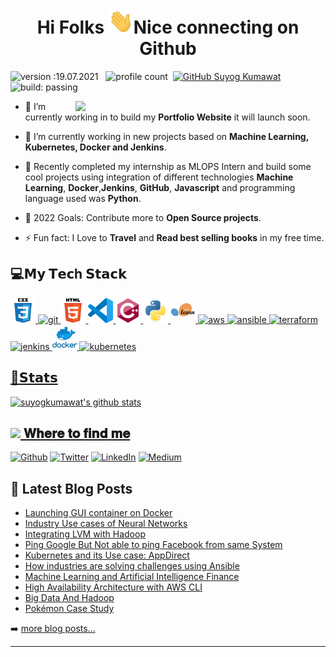 ## <h1 align='center'> Hi Folks <img src="https://raw.githubusercontent.com/ABSphreak/ABSphreak/master/gifs/Hi.gif"  width="40" height="40">Nice connecting on Github</h1>


![version :19.07.2021](https://img.shields.io/badge/version-21.01.2021-informational) &nbsp;
![profile count](https://komarev.com/ghpvc/?username=SuyogKumawat&color=blue)&nbsp;
[![GitHub Suyog Kumawat](https://img.shields.io/github/followers/SuyogKumawat?label=Follow&style=classic)](https://github.com/SuyogKumawat)&nbsp;
![build: passing](https://img.shields.io/badge/build-passing-success)


<img align="right" width="400" margin-top="500" src="https://fuertedevelopers.com/assets/img/aboutus.gif">




- 🔭 I’m currently working in to build my **Portfolio Website** it will launch soon.

- 🌱 I’m currently working in new projects based on **Machine Learning, Kubernetes, Docker and Jenkins**.

- 👯 Recently completed my internship as MLOPS Intern and build some cool projects using integration of different technologies **Machine Learning**, **Docker**,**Jenkins**, **GitHub**, **Javascript** and programming language used was **Python**.

- 🥅 2022 Goals: Contribute more to **Open Source projects**.

- ⚡ Fun fact: I Love to **Travel** and **Read best selling books** in my free time.





## 💻𝗠𝘆 𝗧𝗲𝗰h 𝗦𝘁𝗮𝗰𝗸
<a href="https://www.w3schools.com/css/" target="_blank"> <img src="https://raw.githubusercontent.com/devicons/devicon/master/icons/css3/css3-original-wordmark.svg" alt="css3" width="40" height="40"/> </a>
<a href="https://git-scm.com/" target="_blank"> <img src="https://www.vectorlogo.zone/logos/git-scm/git-scm-icon.svg" alt="git" width="40" height="40"/> </a> 
<a href="https://www.w3.org/html/" target="_blank"> <img src="https://raw.githubusercontent.com/devicons/devicon/master/icons/html5/html5-original-wordmark.svg" alt="html5" width="40" height="40"/> </a> 
<a href="https://code.visualstudio.com/" target="_blank"> <img src="https://raw.githubusercontent.com/github/explore/80688e429a7d4ef2fca1e82350fe8e3517d3494d/topics/visual-studio-code/visual-studio-code.png" alt="Visual Studio Code" width="40" height="40"/> </a> 
<a href="https://www.w3schools.com/cpp/" target="_blank"> <img src="https://raw.githubusercontent.com/devicons/devicon/master/icons/cplusplus/cplusplus-original.svg" alt="cplusplus" width="40" height="40"/> </a> 
<a href="https://www.python.org" target="_blank"> <img src="https://raw.githubusercontent.com/devicons/devicon/master/icons/python/python-original.svg" alt="python" width="40" height="40"/> </a> 
<a href="https://scikit-learn.org/stable/" target="_blank"> <img src="https://raw.githubusercontent.com/github/explore/80688e429a7d4ef2fca1e82350fe8e3517d3494d/topics/scikit-learn/scikit-learn.png" alt="sckit" width="40" height="40"/> </a> 
<a href="https://docs.aws.amazon.com/index.html?nc2=h_ql_doc"> <img src="https://www.vectorlogo.zone/logos/amazon_aws/amazon_aws-icon.svg" alt="aws" title="aws" width="40" height="40"/> </a>
<a href="https://www.ansible.com/"> <img src="https://www.vectorlogo.zone/logos/ansible/ansible-icon.svg" alt="ansible" title="ansible" width="40" height="40"/> </a>
<a href="https://www.terraform.io/"> <img src="https://www.vectorlogo.zone/logos/terraformio/terraformio-icon.svg" alt="terraform" title="terraform" width="40" height="40"/> 
<a href="https://www.jenkins.io/"> <img src="https://www.vectorlogo.zone/logos/jenkins/jenkins-icon.svg" alt="jenkins" title="jenkins" width="40" height="40"/> 
<a href="https://www.docker.com/"> <img src="https://raw.githubusercontent.com/github/explore/80688e429a7d4ef2fca1e82350fe8e3517d3494d/topics/docker/docker.png" alt="docker" title="docker" width="40" height="40"/>
<a href="https://kubernetes.io/"> <img src="https://www.vectorlogo.zone/logos/kubernetes/kubernetes-icon.svg" alt="kubernetes" title="kubernetes" width="40" height="40"/></p>




## 📶𝗦𝘁𝗮𝘁𝘀

![suyogkumawat's github stats](https://github-readme-stats.vercel.app/api?username=SuyogKumawat&show_icons=true&theme=dracula)


## <img src="https://emojis.slackmojis.com/emojis/images/1531849430/4246/blob-sunglasses.gif?1531849430" width="30"/> 𝐖𝐡𝐞𝐫𝐞 𝐭𝐨 𝐟𝐢𝐧𝐝 𝐦𝐞
<p><a href="https://github.com/SuyogKumawat" target="_blank"><img alt="Github" src="https://img.shields.io/badge/GitHub-%2312100E.svg?&style=for-the-badge&logo=Github&logoColor=white" /></a> 
<a href="https://twitter.com/kumawat_suyog" target="_blank"><img alt="Twitter" src="https://img.shields.io/badge/twitter-%231DA1F2.svg?&style=for-the-badge&logo=twitter&logoColor=white" /></a> 
<a href="https://www.linkedin.com/in/suyogkumawat/" target="_blank"><img alt="LinkedIn" src="https://img.shields.io/badge/linkedin-%230077B5.svg?&style=for-the-badge&logo=linkedin&logoColor=white" /></a> 
<a href="https://suyogkumawat1999.medium.com/" target="_blank"><img alt="Medium" src="https://img.shields.io/badge/medium-%2312100E.svg?&style=for-the-badge&logo=medium&logoColor=white" /></a>
</p>


## 📕 Latest Blog Posts

<!-- BLOG-POST-LIST:START -->
- [Launching GUI container on Docker](https://suyogkumawat1999.medium.com/gui-container-on-the-docker-5860ff920a61)
- [Industry Use cases of Neural Networks](https://suyogkumawat1999.medium.com/industry-use-cases-of-neural-networks-d0c73973716b)
- [Integrating LVM with Hadoop ](https://suyogkumawat1999.medium.com/integrating-lvm-with-hadoop-and-providing-elasticity-to-datanode-storage-and-increase-or-decrease-e2363aaad016)
- [Ping Google But Not able to ping Facebook from same System](https://suyogkumawat1999.medium.com/ping-google-but-not-able-to-ping-facebook-from-same-system-6c12ed79dc76)
- [Kubernetes and its Use case: AppDirect](https://suyogkumawat1999.medium.com/kubernetes-and-its-use-case-appdirect-62e7c6cd37c7)
- [How industries are solving challenges using Ansible](https://www.linkedin.com/pulse/how-industries-solving-challenges-using-ansible-suyog-kumawat/)
- [Machine Learning and Artificial Intelligence Finance](https://www.linkedin.com/pulse/machine-learning-artificial-intelligence-finance-suyog-kumawat/)
- [High Availability Architecture with AWS CLI](https://www.linkedin.com/pulse/high-availability-architecture-aws-cli-suyog-kumawat/)
- [Big Data And Hadoop](https://www.linkedin.com/pulse/big-data-hadoop-suyog-kumawat/)
- [Pokémon Case Study](https://www.linkedin.com/pulse/pok%25C3%25A9mon-case-study-suyog-kumawat/)

<!-- BLOG-POST-LIST:END -->

➡️ [more blog posts...](https://knowledgepython3.blogspot.com/)

---


[twitter]: https://twitter.com/kumawat_suyog
[linkedin]:https://www.linkedin.com/in/suyogkumawat/
[DEV]:https://dev.to/suyogkumawat
[Medium]: https://suyogkumawat1999.medium.com/
